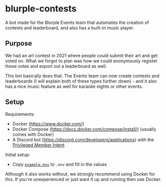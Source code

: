 # blurple-contests

A bot made for the Blurple Events team that automates the creation of contests and leaderboard, and also has a built-in music player.

## Purpose

We had an art contest in 2021 where people could submit their art and get voted on. What we forgot to plan was how we could anonymously register these votes and export out a leaderboard as well.

This bot basically does that. The Events team can now create contests and leaderboards (I will explain both of these types further down) - and it also has a nice music feature as well for karaoke nights or other events.

## Setup

Requirements:
* Docker (https://www.docker.com/)
* Docker Compose (https://docs.docker.com/compose/install/) (usually comes with Docker)
* A Discord bot (https://discord.com/developers/applications) with the [Privileged Member Intent](https://discord.com/developers/docs/topics/gateway#privileged-intents)

Initial setup:
* Copy [`example.env`](../example.env) to `.env` and fill in the values

Although it also works without, we strongly recommend using Docker for this. If you're unexperienced or just want it up and running then use Docker.
